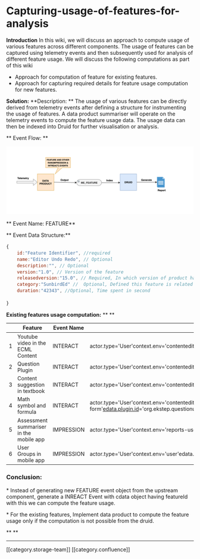 # Capturing-usage-of-features-for-analysis

**Introduction** In this wiki, we will discuss an approach to compute usage of various features across different components. The usage of features can be captured using telemetry events and then subsequently used for analysis of different feature usage. We will discuss the following computations as part of this wiki

* Approach for computation of feature for existing features.
* Approach for capturing required details for feature usage computation for new features.

**Solution:** \*\*Description: \*\* The usage of various features can be directly derived from telemetry events after defining a structure for instrumenting the usage of features. A data product summariser will operate on the telemetry events to compute the feature usage data. The usage data can then be indexed into Druid for further visualisation or analysis.

&#x20;   \*\*   Event Flow:     \*\*

![](<../../../../Design/FullExport/images/storage/Screenshot 2019-04-01 at 3.41.11 PM.png>)

\*\*      Event Name:   FEATURE\*\*

&#x20;&#x20;

\*\*      Event Data Structure:\*\*

```js
{
	id:"Feature Identifier", //required
	name:"Editor Undo Redo", // Optional
	description:"", // Optional
    version:"1.0", // Version of the feature
	releasedversion:"15.0", // Required, In which version of product having this featureId
	category:"SunbirdEd" //  Optional, Defined this feature is related to SunbirdEd or SunbirdCore (Ex: SunbirdEd or SunbirdCore)
	duration:"42343", //Optional, Time spent in second 
	
}
```

**Existing features usage computation:** \*\* \*\*

|   | Feature                                 | Event Name | Properties                                                                                                                                                                                                                             |
| - | --------------------------------------- | ---------- | -------------------------------------------------------------------------------------------------------------------------------------------------------------------------------------------------------------------------------------- |
| 1 | Youtube video in the ECML Content       | INTERACT   | actor.type='User'context.env='contenteditor'object.type='content'edata.type='select'edata.plugin.id='org.ekstep.video'                                                                                                                 |
| 2 | Question Plugin                         | INTERACT   | actor.type='User'context.env='contenteditor'object.type='content'edata.type='click'[edata.id](http://edata.id)='button'edata.subtype='select'[edata.plugin.id](http://edata.plugin.id)='org.ekstep.questionbank'                       |
| 3 | Content suggestion in textbook          | INTERACT   | actor.type='User'context.env='contenteditor'object.type='content'edata.type='click'[edata.id](http://edata.id)='button'edata.subtype='select'edata.plugin.id='org.ekstep.suggestioncontent'                                            |
| 4 | Math symbol and formula                 | INTERACT   | actor.type='User'context.env='contenteditor'object.type='content'edata.type='TOUCH'[edata.id](http://edata.id)='input'edata.pageid='question-creation-mcq-form'[edata.plugin.id](http://edata.plugin.id)='org.ekstep.questionunit.mcq' |
| 5 | Assessment summariser in the mobile app | IMPRESSION | actor.type='User'context.env='reports-users-group'edata.pageid='user'edata.uri='user'edata.type='view'                                                                                                                                 |
| 6 | User Groups in mobile app               | IMPRESSION | actor.type='User'context.env='user'edata.pageid='users-groups'edata.uri='users-groups'edata.type='view'                                                                                                                                |

### Conclusion:

\* Instead of generating new FEATURE event object from the upstream component, generate a INREACT Event with cdata object having featureId with this we can compute the feature usage.

\* For the existing features, Implement data product to compute the feature usage only if the computation is not possible from the druid.

\*\* \*\*

***

\[\[category.storage-team]] \[\[category.confluence]]
